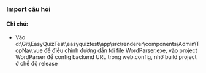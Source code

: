 
### Import câu hỏi

#### Chi chú:
- Vào d:\Git\EasyQuizTest\easyquiztest\app\src\renderer\components\Admin\TopNav.vue để điều chỉnh đường dẫn tới file WordParser.exe, 
vào project WordParser để config backend URL trong web.config, nhớ build project ở chế độ release
